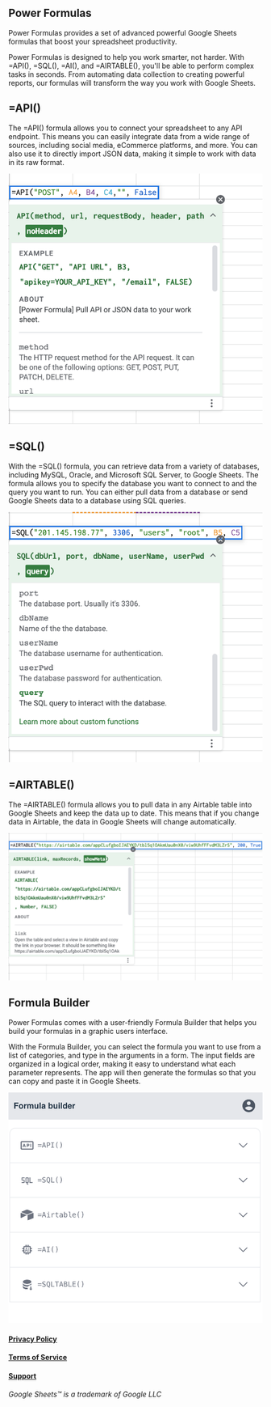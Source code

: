## Power Formulas

Power Formulas provides a set of advanced powerful Google Sheets formulas that boost your spreadsheet productivity.

Power Formulas is designed to help you work smarter, not harder. With =API(), =SQL(), =AI(), and =AIRTABLE(), you'll be able to perform complex tasks in seconds. From automating data collection to creating powerful reports, our formulas will transform the way you work with Google Sheets.

## =API()

The =API() formula allows you to connect your spreadsheet to any API endpoint. This means you can easily integrate data from a wide range of sources, including social media, eCommerce platforms, and more. You can also use it to directly import JSON data, making it simple to work with data in its raw format.

![API formula](./img/api.png)

## =SQL()

With the =SQL() formula, you can retrieve data from a variety of databases, including MySQL, Oracle, and Microsoft SQL Server, to Google Sheets. The formula allows you to specify the database you want to connect to and the query you want to run. You can either pull data from a database or send Google Sheets data to a database using SQL queries.

![SQL Google Sheets formula](./img/SQL.png)

## =AIRTABLE()

The =AIRTABLE() formula allows you to pull data in any Airtable table into Google Sheets and keep the data up to date. This means that if you change data in Airtable, the data in Google Sheets will change automatically.

![Airtable Google Sheets formula](./img/Airtable.png)

## Formula Builder

Power Formulas comes with a user-friendly Formula Builder that helps you build your formulas in a graphic users interface.

With the Formula Builder, you can select the formula you want to use from a list of categories, and type in the arguments in a form. The input fields are organized in a logical order, making it easy to understand what each parameter represents. The app will then generate the formulas so that you can copy and paste it in Google Sheets.

![Google Sheets formula builder](./img/builder.png)

#### [Privacy Policy](/privacy)

#### [Terms of Service](/terms)

#### [Support](/support)

###### Google Sheets™ is a trademark of Google LLC
